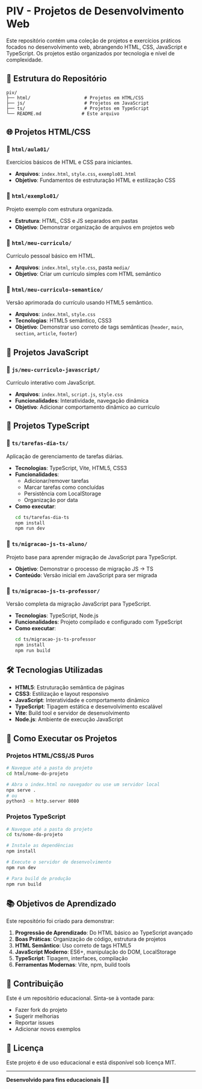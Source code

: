 # PIV - Projetos de Desenvolvimento Web

Este repositório contém uma coleção de projetos e exercícios práticos focados no desenvolvimento web, abrangendo HTML, CSS, JavaScript e TypeScript. Os projetos estão organizados por tecnologia e nível de complexidade.

## 📁 Estrutura do Repositório

```
piv/
├── html/                    # Projetos em HTML/CSS
├── js/                      # Projetos em JavaScript
├── ts/                      # Projetos em TypeScript
└── README.md               # Este arquivo
```

## 🌐 Projetos HTML/CSS

### 📂 `html/aula01/`
Exercícios básicos de HTML e CSS para iniciantes.
- **Arquivos**: `index.html`, `style.css`, `exemplo01.html`
- **Objetivo**: Fundamentos de estruturação HTML e estilização CSS

### 📂 `html/exemplo01/`
Projeto exemplo com estrutura organizada.
- **Estrutura**: HTML, CSS e JS separados em pastas
- **Objetivo**: Demonstrar organização de arquivos em projetos web

### 📂 `html/meu-curriculo/`
Currículo pessoal básico em HTML.
- **Arquivos**: `index.html`, `style.css`, pasta `media/`
- **Objetivo**: Criar um currículo simples com HTML semântico

### 📂 `html/meu-curriculo-semantico/`
Versão aprimorada do currículo usando HTML5 semântico.
- **Arquivos**: `index.html`, `style.css`
- **Tecnologias**: HTML5 semântico, CSS3
- **Objetivo**: Demonstrar uso correto de tags semânticas (`header`, `main`, `section`, `article`, `footer`)

## 🚀 Projetos JavaScript

### 📂 `js/meu-curriculo-javascript/`
Currículo interativo com JavaScript.
- **Arquivos**: `index.html`, `script.js`, `style.css`
- **Funcionalidades**: Interatividade, navegação dinâmica
- **Objetivo**: Adicionar comportamento dinâmico ao currículo

## 📘 Projetos TypeScript

### 📂 `ts/tarefas-dia-ts/`
Aplicação de gerenciamento de tarefas diárias.
- **Tecnologias**: TypeScript, Vite, HTML5, CSS3
- **Funcionalidades**:
  - Adicionar/remover tarefas
  - Marcar tarefas como concluídas
  - Persistência com LocalStorage
  - Organização por data
- **Como executar**:
  ```bash
  cd ts/tarefas-dia-ts
  npm install
  npm run dev
  ```

### 📂 `ts/migracao-js-ts-aluno/`
Projeto base para aprender migração de JavaScript para TypeScript.
- **Objetivo**: Demonstrar o processo de migração JS → TS
- **Conteúdo**: Versão inicial em JavaScript para ser migrada

### 📂 `ts/migracao-js-ts-professor/`
Versão completa da migração JavaScript para TypeScript.
- **Tecnologias**: TypeScript, Node.js
- **Funcionalidades**: Projeto compilado e configurado com TypeScript
- **Como executar**:
  ```bash
  cd ts/migracao-js-ts-professor
  npm install
  npm run build
  ```

## 🛠️ Tecnologias Utilizadas

- **HTML5**: Estruturação semântica de páginas
- **CSS3**: Estilização e layout responsivo
- **JavaScript**: Interatividade e comportamento dinâmico
- **TypeScript**: Tipagem estática e desenvolvimento escalável
- **Vite**: Build tool e servidor de desenvolvimento
- **Node.js**: Ambiente de execução JavaScript

## 🚀 Como Executar os Projetos

### Projetos HTML/CSS/JS Puros
```bash
# Navegue até a pasta do projeto
cd html/nome-do-projeto

# Abra o index.html no navegador ou use um servidor local
npx serve .
# ou
python3 -m http.server 8080
```

### Projetos TypeScript
```bash
# Navegue até a pasta do projeto
cd ts/nome-do-projeto

# Instale as dependências
npm install

# Execute o servidor de desenvolvimento
npm run dev

# Para build de produção
npm run build
```

## 📚 Objetivos de Aprendizado

Este repositório foi criado para demonstrar:

1. **Progressão de Aprendizado**: Do HTML básico ao TypeScript avançado
2. **Boas Práticas**: Organização de código, estrutura de projetos
3. **HTML Semântico**: Uso correto de tags HTML5
4. **JavaScript Moderno**: ES6+, manipulação do DOM, LocalStorage
5. **TypeScript**: Tipagem, interfaces, compilação
6. **Ferramentas Modernas**: Vite, npm, build tools

## 🤝 Contribuição

Este é um repositório educacional. Sinta-se à vontade para:
- Fazer fork do projeto
- Sugerir melhorias
- Reportar issues
- Adicionar novos exemplos

## 📄 Licença

Este projeto é de uso educacional e está disponível sob licença MIT.

---

**Desenvolvido para fins educacionais** 📖✨
